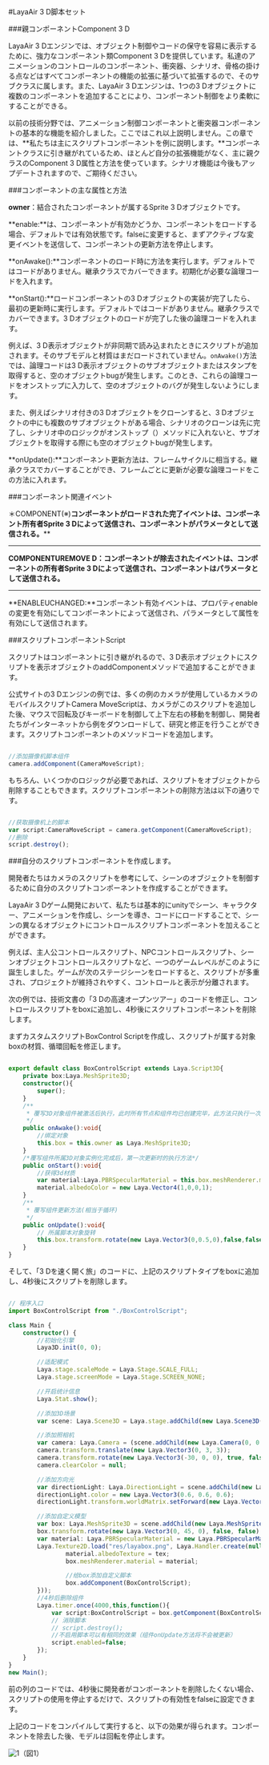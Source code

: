 #LayaAir 3 D脚本セット

###親コンポーネントComponent 3 D

LayaAir 3 Dエンジンでは、オブジェクト制御やコードの保守を容易に表示するために、強力なコンポーネント類Component 3 Dを提供しています。私達のアニメーションのコントロールのコンポーネント、衝突器、シナリオ、骨格の掛ける点などはすべてコンポーネントの機能の拡張に基づいて拡張するので、そのサブクラスに属します。また、LayaAir 3 Dエンジンは、1つの3 Dオブジェクトに複数のコンポーネントを追加することにより、コンポーネント制御をより柔軟にすることができる。

以前の技術分野では、アニメーション制御コンポーネントと衝突器コンポーネントの基本的な機能を紹介しました。ここではこれ以上説明しません。この章では、**私たちは主にスクリプトコンポーネントを例に説明します。**コンポーネントクラスに引き継がれているため、ほとんど自分の拡張機能がなく、主に親クラスのComponent 3 D属性と方法を使っています。シナリオ機能は今後もアップデートされますので、ご期待ください。



###コンポーネントの主な属性と方法

**owner**：結合されたコンポーネントが属するSprite 3 Dオブジェクトです。

**enable:**は、コンポーネントが有効かどうか、コンポーネントをロードする場合、デフォルトでは有効状態です。falseに変更すると、まずアクティブな変更イベントを送信して、コンポーネントの更新方法を停止します。

**onAwake():**コンポーネントのロード時に方法を実行します。デフォルトではコードがありません。継承クラスでカバーできます。初期化が必要な論理コードを入れます。

**onStart():**ロードコンポーネントの3 Dオブジェクトの実装が完了したら、最初の更新時に実行します。デフォルトではコードがありません。継承クラスでカバーできます。3 Dオブジェクトのロードが完了した後の論理コードを入れます。

例えば、3 D表示オブジェクトが非同期で読み込まれたときにスクリプトが追加されます。そのサブモデルと材質はまだロードされていません。`onAwake()`方法では、論理コードは3 D表示オブジェクトのサブオブジェクトまたはスタンプを取得すると、空のオブジェクトbugが発生します。このとき、これらの論理コードをオンストップに入力して、空のオブジェクトのバグが発生しないようにします。

また、例えばシナリオ付きの3 Dオブジェクトをクローンすると、3 Dオブジェクトの中にも複数のサブオブジェクトがある場合、シナリオのクローンは先に完了し、シナリオ中のロジックがオンストップ（）メソッドに入れないと、サブオブジェクトを取得する際にも空のオブジェクトbugが発生します。

**onUpdate():**コンポーネント更新方法は、フレームサイクルに相当する。継承クラスでカバーすることができ、フレームごとに更新が必要な論理コードをこの方法に入れます。



###コンポーネント関連イベント

＊COMPONENT(※)**コンポーネントがロードされた完了イベントは、コンポーネント所有者Sprite 3 Dによって送信され、コンポーネントがパラメータとして送信される。****
****
**COMPONENTUREMOVE D：**コンポーネントが除去されたイベントは、コンポーネントの所有者Sprite 3 Dによって送信され、コンポーネントはパラメータとして送信される。****
****
**ENABLEUCHANGED:**コンポーネント有効イベントは、プロパティenableの変更を有効にしてコンポーネントによって送信され、パラメータとして属性を有効にして送信されます。



###スクリプトコンポーネントScript

スクリプトはコンポーネントに引き継がれるので、3 D表示オブジェクトにスクリプトを表示オブジェクトのaddComponentメソッドで追加することができます。

公式サイトの3 Dエンジンの例では、多くの例のカメラが使用しているカメラのモバイルスクリプトCamera MoveScriptは、カメラがこのスクリプトを追加した後、マウスで回転及びキーボードを制御して上下左右の移動を制御し、開発者たちがインターネットから例をダウンロードして、研究と修正を行うことができます。スクリプトコンポーネントのメソッドコードを追加します。


```typescript

//添加摄像机脚本组件
camera.addComponent(CameraMoveScript);
```


もちろん、いくつかのロジックが必要であれば、スクリプトをオブジェクトから削除することもできます。スクリプトコンポーネントの削除方法は以下の通りです。


```typescript

//获取摄像机上的脚本
var script:CameraMoveScript = camera.getComponent(CameraMoveScript);
//删除
script.destroy();
```




###自分のスクリプトコンポーネントを作成します。

開発者たちはカメラのスクリプトを参考にして、シーンのオブジェクトを制御するために自分のスクリプトコンポーネントを作成することができます。

LayaAir 3 Dゲーム開発において、私たちは基本的にunityでシーン、キャラクター、アニメーションを作成し、シーンを導き、コードにロードすることで、シーンの異なるオブジェクトにコントロールスクリプトコンポーネントを加えることができます。

例えば、主人公コントロールスクリプト、NPCコントロールスクリプト、シーンオブジェクトコントロールスクリプトなど、一つのゲームレベルがこのように誕生しました。ゲームが次のステージシーンをロードすると、スクリプトが多重され、プロジェクトが維持されやすく、コントロールと表示が分離されます。

次の例では、技術文書の「3 Dの高速オープンツアー」のコードを修正し、コントロールスクリプトをboxに追加し、4秒後にスクリプトコンポーネントを削除します。

まずカスタムスクリプトBoxControl Scriptを作成し、スクリプトが属する対象boxの材質、循環回転を修正します。


```typescript

export default class BoxControlScript extends Laya.Script3D{
    private box:Laya.MeshSprite3D;
    constructor(){
        super();
    }
    /**
	 * 覆写3D对象组件被激活后执行，此时所有节点和组件均已创建完毕，此方法只执行一次
	 */
    public onAwake():void{
        //绑定对象
        this.box = this.owner as Laya.MeshSprite3D;
    }
    /*覆写组件所属3D对象实例化完成后，第一次更新时的执行方法*/
    public onStart():void{
        //获得3d材质
        var material:Laya.PBRSpecularMaterial = this.box.meshRenderer.material as Laya.PBRSpecularMaterial;
        material.albedoColor = new Laya.Vector4(1,0,0,1);
    }
    /**
     * 覆写组件更新方法(相当于循环)
     */
    public onUpdate():void{
        // 所属脚本对象旋转
        this.box.transform.rotate(new Laya.Vector3(0,0.5,0),false,false);
    }
}
```


そして、「3 Dを速く開く旅」のコードに、上記のスクリプトタイプをboxに追加し、4秒後にスクリプトを削除します。


```typescript

// 程序入口
import BoxControlScript from "./BoxControlScript";

class Main {
    constructor() {
        //初始化引擎
        Laya3D.init(0, 0);

        //适配模式
        Laya.stage.scaleMode = Laya.Stage.SCALE_FULL;
        Laya.stage.screenMode = Laya.Stage.SCREEN_NONE;

        //开启统计信息
        Laya.Stat.show();

        //添加3D场景
        var scene: Laya.Scene3D = Laya.stage.addChild(new Laya.Scene3D()) as Laya.Scene3D;

        //添加照相机
        var camera: Laya.Camera = (scene.addChild(new Laya.Camera(0, 0.1, 100))) as Laya.Camera;
        camera.transform.translate(new Laya.Vector3(0, 3, 3));
        camera.transform.rotate(new Laya.Vector3(-30, 0, 0), true, false);
        camera.clearColor = null;

        //添加方向光
        var directionLight: Laya.DirectionLight = scene.addChild(new Laya.DirectionLight()) as Laya.DirectionLight;
        directionLight.color = new Laya.Vector3(0.6, 0.6, 0.6);
        directionLight.transform.worldMatrix.setForward(new Laya.Vector3(1, -1, 0));

        //添加自定义模型
        var box: Laya.MeshSprite3D = scene.addChild(new Laya.MeshSprite3D(new Laya.BoxMesh(1, 1, 1))) as Laya.MeshSprite3D;
        box.transform.rotate(new Laya.Vector3(0, 45, 0), false, false);
        var material: Laya.PBRSpecularMaterial = new Laya.PBRSpecularMaterial();
		Laya.Texture2D.load("res/layabox.png", Laya.Handler.create(null, function(tex:Laya.Texture2D) {
                material.albedoTexture = tex;
                box.meshRenderer.material = material;

                //给box添加自定义脚本
                box.addComponent(BoxControlScript);
        }));
        //4秒后删除组件
        Laya.timer.once(4000,this,function(){
            var script:BoxControlScript = box.getComponent(BoxControlScript);
            // 消除脚本
            // script.destroy();
            //不启用脚本可以有相同的效果（组件onUpdate方法将不会被更新）
            script.enabled=false;
        });
    }
}
new Main();
```


前の列のコードでは、4秒後に開発者がコンポーネントを削除したくない場合、スクリプトの使用を停止するだけで、スクリプトの有効性をfalseに設定できます。

上記のコードをコンパイルして実行すると、以下の効果が得られます。コンポーネントを除去した後、モデルは回転を停止します。

![1](img/1.gif)（図1）<br/>

